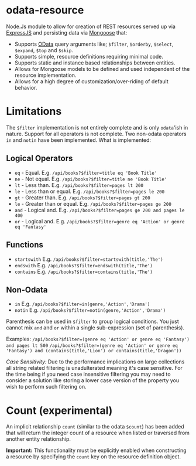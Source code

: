 # odata-resource

Node.Js module to allow for creation of REST resources served up via [ExpressJS](expressjs.com) and persisting data via [Mongoose](mongoosejs.com) that:

- Supports [OData](http://www.odata.org/) query arguments like; `$filter`, `$orderby`, `$select`, `$expand`, `$top` and `$skip`.
- Supports simple, resource definitions requiring minimal code.
- Supports static and instance based relationships between entities.
- Allows for Mongoose models to be defined and used independent of the resource implementation.
- Allows for a high degree of customization/over-riding of default behavior.

<!-- # Requirements

If exposing resources that support create (POST) and update (PUT) then your Express app must be able to parse JSON as input and you should use [body-parser](https://github.com/expressjs/body-parser) to get that done.

```
var app = require('express')();

app.use(require('body-parser').json());
``` -->

# Limitations

The `$filter` implementation is not entirely complete and is only `odata`'ish in nature.  Support for all operators is not complete.  Two non-odata operators `in` and `notin` have been implemented.  What is implemented:

## Logical Operators
- `eq` - Equal. E.g. `/api/books?$filter=title eq 'Book Title'`
- `ne` - Not equal. E.g. `/api/books?$filter=title ne 'Book Title'`
- `lt` - Less than. E.g. `/api/books?$filter=pages lt 200`
- `le` - Less than or equal. E.g. `/api/books?$filter=pages le 200`
- `gt` - Greater than. E.g. `/api/books?$filter=pages gt 200`
- `le` - Greater than or equal. E.g. `/api/books?$filter=pages ge 200`
- `and` - Logical and. E.g. `/api/books?$filter=pages ge 200 and pages le 400`
- `or` - Logical and. E.g. `/api/books?$filter=genre eq 'Action' or genre eq 'Fantasy'`

## Functions
- `startswith` E.g. `/api/books?$filter=startswith(title,'The')`
- `endswith` E.g. `/api/books?$filter=endswith(title,'The')`
- `contains` E.g. `/api/books?$filter=contains(title,'The')`

## Non-Odata
- `in` E.g. `/api/books?$filter=in(genre,'Action','Drama')`
- `notin` E.g. `/api/books?$filter=notin(genre,'Action','Drama')`

Parenthesis can be used in `$filter` to group logical conditions.  You just cannot mix `and` and `or` within a single sub-expression (set of parenthesis).

Examples:
`/api/books?$filter=(genre eq 'Action' or genre eq 'Fantasy') and pages lt 500`
`/api/books?$filter=(genre eq 'Action' or genre eq 'Fantasy') and (contains(title,'Lion') or contains(title,'Dragon'))`

_Case Sensitivity:_ Due to the performance implications on large collections all string related filtering is unadulterated meaning it's case sensitive.  For the time being if you need case insensitive filtering you may need to consider a solution like storing a lower case version of the property you wish to perform such filtering on.

<!-- # Examples

The most basic resource might look something like:

```
var mongoose = require('mongoose')
    Resource = require('odata-resource'),
    app = require('express')();

// build the Mongoose Model
var bookModel = mongoose.model('Book',{
        title: String,
        genre: String
    });

// define the REST resource
var bookResource = new Resource({
    rel: '/api/books',
    model: bookModel
});

// setup the routes
bookResource.initRouter(app);
```

A more complex set of objects might define relationships to one another like:

```
var models = {
    Author: mongoose.model('Author',{
        firstname: { type: String, required: true, trim: true },
        lastname: { type: String, required: true, trim: true }
    }),
    Book: mongoose.model('Book',{
        title: { type: String, required: true, trim: true },
        _author: {type: mongoose.Schema.Types.ObjectId, required: true, ref: 'Author'},
        genre: { type: String, required: true, trim: true },
        pages: { type: Number, required: false, min: 1 }
    }),
    Review: mongoose.model('Review',{
        _book: {type: mongoose.Schema.Types.ObjectId, required: true},
        content: { type: String, required: true, trim: true },
        stars: { type: Number, required: true, min: 1, max: 5 },
        updated: { type: Date, default: Date.now }
    })
};

var authors = new Resource({
        rel: '/api/authors',
        model: models.Author,
    })
    // Note: this implementation of a custom relationship is just an
    // example.  In this simple case you wouldn't do this because the
    // more simple declarative version (like /api/books/<id>/reviews below)
    // would suffice, you'd just need to postpone the call to
    // instanceLink until -after- the books resource was created
    .instanceLink('books',function(req,res){ // custom relationship
        var query = books.initQuery(books.getModel().find({_author: req._resourceId}),req);
        query.exec(function(err,bks){
            if(err){
                return Resource.sendError(res,500,'error finding books',err);
            }
            books.listResponse(req,res,bks);
        });
    }),
    reviews = new Resource({
        rel: '/api/reviews',
        model: models.Review
    }),
    books = new Resource({
        rel: '/api/books',
        model: models.Book,
        $orderby: 'title',
        populate: '_author'
    }).instanceLink('reviews',{ // simple instance based relationship
        otherSide: reviews,
        key: '_book'
    }).staticLink('genres',function(req,res){ // static type based relationship
        this.getModel().distinct('genre',function(err,genres){
            if(err){
                return Resource.sendError(res,500,'error getting genres',err);
            }
            res.send(genres);
        });
    });
```

Default functionality can be over-ridden.  For example perhaps you have some middleware that annotates the incoming request with the authenticated user (`req.user`) and you want:

- To expose a static relationship named `me` that simply returns the currently logged in user.
- To prevent non-administrative users from seeing the existence of other users via list.
- To never expose a property containing sensitive information named `secret`.

```
var users = new Resource({
            rel: '/api/users',
            model: User,
            $select: '-secret', // under normal operation don't expose 'secret'
        });
    users.staticLink('me',function(req,res) {
        users.singleResponse(req,res,req.user,function(u){
            // using annotated object so need to drop secret explicitly
            u.secret = undefined;
            return u;
        });
    });
    // override the list (/api/users?$orderby=...)
    users.find = (function(self){
        var superFind = self.find;
        return function(req,res) {
            if(!req.user.isAdmin()) {
                // not an admin, only let them see themselves, but do
                // so as a normal list response so that the response can
                // also carry meta information.
                return users.listResponse(req,res,[req.user],function(u){
                    u.secret = undefined;
                    return u;
                });
            }
            return superFind.apply(self,arguments);
        };
    })(users);
``` -->
# Count (experimental)

An implicit relationship `count` (similar to the odata `$count`) has been added that will return the integer count of a resource when listed or traversed from another entity relationship.

**Important:** This functionality must be explicitly enabled when constructing a resource by specifying the `count` key on the resource definition object.

<!-- For example:

```
var reviews = new Resource({
        rel: '/api/reviews',
        model: models.Review,
        count: true
    }),
    books = new Resource({
        rel: '/api/books',
        model: models.Book,
        $orderby: 'title',
        count: true
    }).instanceLink('reviews',{ // simple instance based relationship
        otherSide: reviews,
        key: '_book'
    });
```

Then list responses for `/api/books` and `/api/reviews` will contain a static link named `count` that will allow for counting of listed entities.  Similarly when traversing the relationship from `book` to `review` like `/api/book/<id>/reviews` a `count` relationship will be exposed on the reviews response allowing those results to be counted.

In both cases the `$filter` parameter will be honored.  For example `/api/books/count` will return the total number of books while `/api/books/count?$filter=pages ge 100` will the number of books with more than 99 pages.

The same holds true for relationships.  For example `/api/books/<id>/reviews` will return the number of reviews for a given book while `/api/books/<id>/reviews?$filter=stars gt 1` will return the number of reviews for a given book with more than one star.

Example output without `$filter` for a book's reviews like `/api/books/<id>/reviews`:

```
{
    list: [{
        _id: "5768a1f6db20b190e421c777",
        content: "Loved it!",
        stars: 5,
        _book: "5768a1f6db20b190e421c775",
        updated: "2016-06-21T02:09:58.199Z",
        __v: 0,
        _links: {
            self: "/api/reviews/5768a1f6db20b190e421c777"
        }
    },{
        _id: "5768a1f6db20b190e421c778",
        content: "Hated it!",
        stars: 1,
        _book: "5768a1f6db20b190e421c775",
        updated: "2016-06-21T02:09:58.201Z",
        __v: 0,
        _links: {
            self: "/api/reviews/5768a1f6db20b190e421c778"
        }
    }],
    _links: {
        count: "/api/books/5768a1f6db20b190e421c775/reviews/count"
    }
}
```

Example output with `$filter` for a book's five star reviews like `/api/books/<id>/reviews?$filter=stars eq 5`

```
{
    list: [{
        _id: "5768a1f6db20b190e421c777",
        content: "Loved it!",
        stars: 5,
        _book: "5768a1f6db20b190e421c775",
        updated: "2016-06-21T02:09:58.199Z",
        __v: 0,
        _links: {
            self: "/api/reviews/5768a1f6db20b190e421c777"
        }
    }],
    _links: {
        count: "/api/books/5768a1f6db20b190e421c775/reviews/count?%24filter=stars%20eq%205"
    }
}
```

In the relationship case it's important to understand that it's the "other side" object that dictates wether the `count` relationship will be added.  In the above example if `count` had not been specified (or set to `false`) when constructing the reviews resource then there woudl be no such relationship like `/api/books/<id>/reviews/count` because reviews don't support counting.

The routes for `count` only exist for basic relationships where the `instanceLink` function is supplied `otherSide` and `key` as input. -->

<!-- # Testing

Requires that `mongod` be running on the default port.

```
% npm install -g mocha
...
% npm test
``` -->
